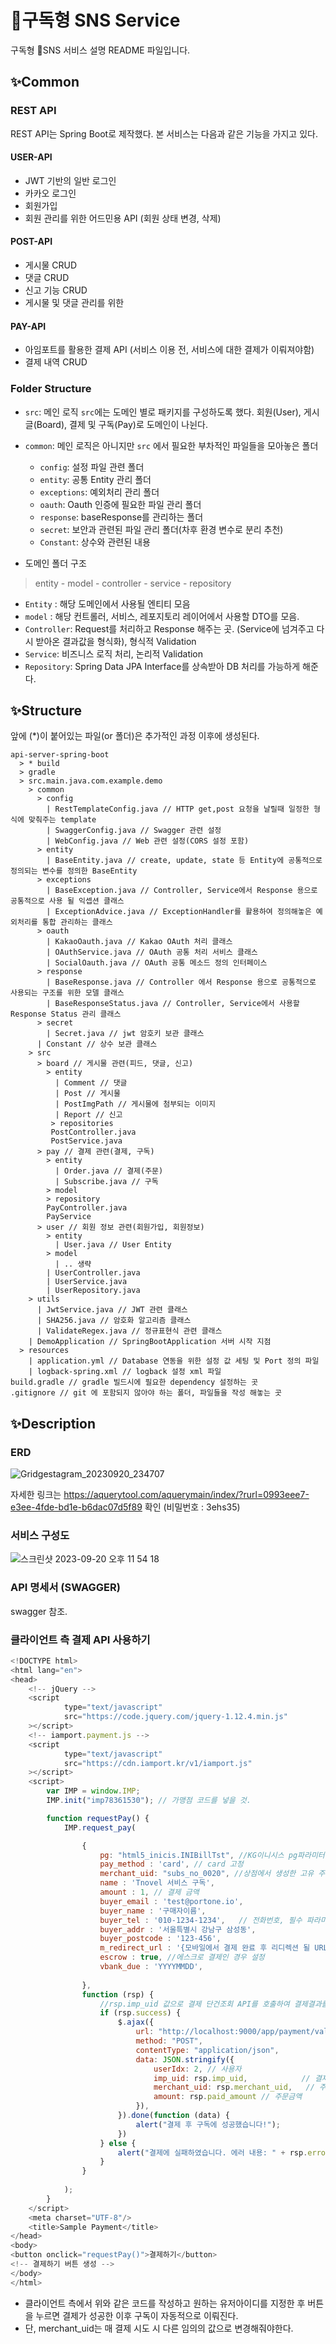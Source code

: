 # 구독형 SNS Service
구독형 SNS 서비스 설명 README 파일입니다.

## ✨Common
### REST API
REST API는 Spring Boot로 제작했다.
본 서비스는 다음과 같은 기능을 가지고 있다.

#### USER-API
- JWT 기반의 일반 로그인
- 카카오 로그인
- 회원가입
- 회원 관리를 위한 어드민용 API (회원 상태 변경, 삭제)

#### POST-API
- 게시물 CRUD
- 댓글 CRUD
- 신고 기능 CRUD
- 게시물 및 댓글 관리를 위한

#### PAY-API
- 아임포트를 활용한 결제 API (서비스 이용 전, 서비스에 대한 결제가 이뤄져야함)
- 결제 내역 CRUD

### Folder Structure
- `src`: 메인 로직
  `src`에는 도메인 별로 패키지를 구성하도록 했다. 회원(User), 게시글(Board), 결제 및 구독(Pay)로 도메인이 나뉜다.
- `common`: 메인 로직은 아니지만 `src` 에서 필요한 부차적인 파일들을 모아놓은 폴더
  - `config`: 설정 파일 관련 폴더
  - `entity`: 공통 Entity 관리 폴더
  - `exceptions`: 예외처리 관리 폴더
  - `oauth`: Oauth 인증에 필요한 파일 관리 폴더
  - `response`: baseResponse를 관리하는 폴더
  - `secret`: 보안과 관련된 파일 관리 폴더(차후 환경 변수로 분리 추천)
  - `Constant`: 상수와 관련된 내용

- 도메인 폴더 구조
> entity - model - controller - service - repository

- `Entity` : 해당 도메인에서 사용될 엔티티 모음
- `model` : 해당 컨트롤러, 서비스, 레포지토리 레이어에서 사용할 DTO를 모음.
- `Controller`: Request를 처리하고 Response 해주는 곳. (Service에 넘겨주고 다시 받아온 결과값을 형식화), 형식적 Validation
- `Service`: 비즈니스 로직 처리, 논리적 Validation
- `Repository`: Spring Data JPA Interface를 상속받아 DB 처리를 가능하게 해준다.


## ✨Structure
앞에 (*)이 붙어있는 파일(or 폴더)은 추가적인 과정 이후에 생성된다.
```text
api-server-spring-boot
  > * build
  > gradle
  > src.main.java.com.example.demo
    > common
      > config
        | RestTemplateConfig.java // HTTP get,post 요청을 날릴때 일정한 형식에 맞춰주는 template
        | SwaggerConfig.java // Swagger 관련 설정
        | WebConfig.java // Web 관련 설정(CORS 설정 포함)
      > entity
        | BaseEntity.java // create, update, state 등 Entity에 공통적으로 정의되는 변수를 정의한 BaseEntity
      > exceptions
        | BaseException.java // Controller, Service에서 Response 용으로 공통적으로 사용 될 익셉션 클래스
        | ExceptionAdvice.java // ExceptionHandler를 활용하여 정의해놓은 예외처리를 통합 관리하는 클래스
      > oauth
        | KakaoOauth.java // Kakao OAuth 처리 클래스
        | OAuthService.java // OAuth 공통 처리 서비스 클래스
        | SocialOauth.java // OAuth 공통 메소드 정의 인터페이스
      > response
        | BaseResponse.java // Controller 에서 Response 용으로 공통적으로 사용되는 구조를 위한 모델 클래스
        | BaseResponseStatus.java // Controller, Service에서 사용할 Response Status 관리 클래스 
      > secret
        | Secret.java // jwt 암호키 보관 클래스
      | Constant // 상수 보관 클래스
    > src
      > board // 게시물 관련(피드, 댓글, 신고)
        > entity
          | Comment // 댓글
          | Post // 게시물
          | PostImgPath // 게시물에 첨부되는 이미지 
          | Report // 신고
         > repositories
         PostController.java
         PostService.java
      > pay // 결제 관련(결제, 구독)
        > entity
          | Order.java // 결제(주문) 
          | Subscribe.java // 구독
        > model
        > repository
        PayController.java
        PayService
      > user // 회원 정보 관련(회원가입, 회원정보)
        > entity
          | User.java // User Entity
        > model
          | .. 생략 
        | UserController.java
        | UserService.java
        | UserRepository.java
    > utils
      | JwtService.java // JWT 관련 클래스
      | SHA256.java // 암호화 알고리즘 클래스
      | ValidateRegex.java // 정규표현식 관련 클래스
    | DemoApplication // SpringBootApplication 서버 시작 지점
  > resources
    | application.yml // Database 연동을 위한 설정 값 세팅 및 Port 정의 파일
    | logback-spring.xml // logback 설정 xml 파일
build.gradle // gradle 빌드시에 필요한 dependency 설정하는 곳
.gitignore // git 에 포함되지 않아야 하는 폴더, 파일들을 작성 해놓는 곳

```
## ✨Description

### ERD
![Gridgestagram_20230920_234707](https://github.com/Gridge-Test/jinu-85/assets/112752089/dd56e790-9ad9-400f-83fe-70746efa7f80)

자세한 링크는 https://aquerytool.com/aquerymain/index/?rurl=0993eee7-e3ee-4fde-bd1e-b6dac07d5f89 확인
(비밀번호 : 3ehs35)

### 서비스 구성도
![스크린샷 2023-09-20 오후 11 54 18](https://github.com/Gridge-Test/jinu-85/assets/112752089/d9bd10d6-49c3-441d-bf8a-70ad843cfed1)


### API 명세서 (SWAGGER)

swagger 참조.

### 클라이언트 측 결제 API 사용하기

```javascript
<!DOCTYPE html>
<html lang="en">
<head>
    <!-- jQuery -->
    <script
            type="text/javascript"
            src="https://code.jquery.com/jquery-1.12.4.min.js"
    ></script>
    <!-- iamport.payment.js -->
    <script
            type="text/javascript"
            src="https://cdn.iamport.kr/v1/iamport.js"
    ></script>
    <script>
        var IMP = window.IMP;
        IMP.init("imp78361530"); // 가맹점 코드를 넣을 것.

        function requestPay() {
            IMP.request_pay(

                {
                    pg: "html5_inicis.INIBillTst", //KG이니시스 pg파라미터 값
                    pay_method : 'card', // card 고정
                    merchant_uid: "subs_no_0020", //상점에서 생성한 고유 주문번호 (거래 1회 시도마다 다른값으로 변경해야함.)
                    name : 'Tnovel 서비스 구독',
                    amount : 1, // 결제 금액
                    buyer_email : 'test@portone.io',
                    buyer_name : '구매자이름',
                    buyer_tel : '010-1234-1234',   // 전화번호, 필수 파라미터 입니다.
                    buyer_addr : '서울특별시 강남구 삼성동',
                    buyer_postcode : '123-456',
                    m_redirect_url : '{모바일에서 결제 완료 후 리디렉션 될 URL}',
                    escrow : true, //에스크로 결제인 경우 설정
                    vbank_due : 'YYYYMMDD',
     	
                },
                function (rsp) {
      				//rsp.imp_uid 값으로 결제 단건조회 API를 호출하여 결제결과를 판단합니다.
                    if (rsp.success) {
                        $.ajax({
                            url: "http://localhost:9000/app/payment/validate/", // 결제 성공 후 구독 요청 (배포 후에 URL이 바뀔 예정)
                            method: "POST",
                            contentType: "application/json",
                            data: JSON.stringify({
                                userIdx: 2, // 사용자
                                imp_uid: rsp.imp_uid,            // 결제 고유번호
                                merchant_uid: rsp.merchant_uid,   // 주문번호
                                amount: rsp.paid_amount // 주문금액
                            }),
                        }).done(function (data) {
                            alert("결제 후 구독에 성공했습니다!");
                        })
                    } else {
                        alert("결제에 실패하였습니다. 에러 내용: " + rsp.error_msg);
                    }
                }
                
            );
        }
    </script>
    <meta charset="UTF-8"/>
    <title>Sample Payment</title>
</head>
<body>
<button onclick="requestPay()">결제하기</button>
<!-- 결제하기 버튼 생성 -->
</body>
</html>
```

- 클라이언트 측에서 위와 같은 코드를 작성하고 원하는 유저아이디를 지정한 후
버튼을 누르면 결제가 성공한 이후 구독이 자동적으로 이뤄진다.
- 단, merchant_uid는 매 결제 시도 시 다른 임의의 값으로 변경해줘야한다.
